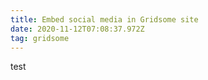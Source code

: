 ```yaml
---
title: Embed social media in Gridsome site
date: 2020-11-12T07:08:37.972Z
tag: gridsome
---
```

test